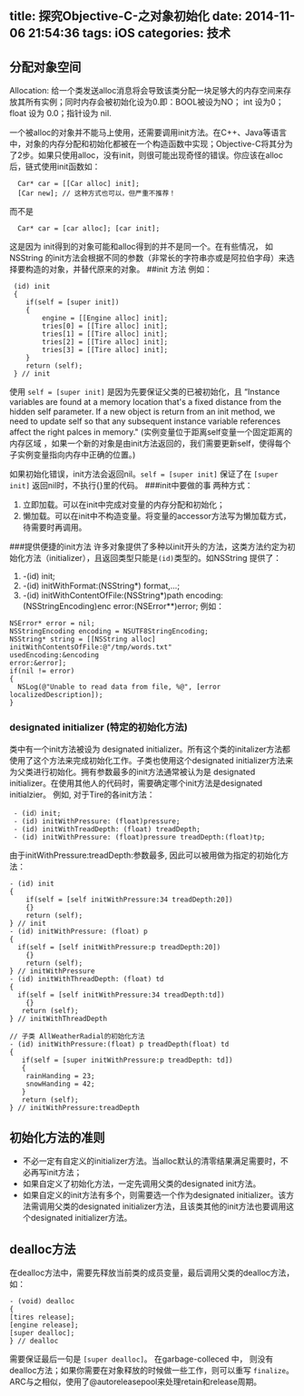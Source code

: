 title: 探究Objective-C-之对象初始化
date: 2014-11-06 21:54:36
tags: iOS
categories: 技术
---
## 分配对象空间
Allocation: 给一个类发送alloc消息将会导致该类分配一块足够大的内存空间来存放其所有实例；同时内存会被初始化设为0.即：BOOL被设为NO； int 设为0；float 设为 0.0；指针设为 nil.

一个被alloc的对象并不能马上使用，还需要调用init方法。在C++、Java等语言中，对象的内存分配和初始化都被在一个构造函数中实现；Objective-C将其分为了2步。如果只使用alloc，没有init，则很可能出现奇怪的错误。你应该在alloc后，链式使用init函数如：
```objc
  Car* car = [[Car alloc] init];
  [Car new]; // 这种方式也可以，但严重不推荐！
```
而不是
```objc
  Car* car = [car alloc]; [car init];
```
这是因为 init得到的对象可能和alloc得到的并不是同一个。在有些情况， 如 NSString 的init方法会根据不同的参数（非常长的字符串亦或是阿拉伯字母）来选择要构造的对象，并替代原来的对象。
##init 方法
例如：
```objc
 (id) init
 {
 	if(self = [super init])
    {
    	engine = [[Engine alloc] init];
        tries[0] = [[Tire alloc] init];
        tries[1] = [[Tire alloc] init];
        tries[2] = [[Tire alloc] init];
        tries[3] = [[Tire alloc] init];
    }
    return (self);
 } // init
```
 使用 ``self = [super init]`` 是因为先要保证父类的已被初始化，且 “Instance variables are found at a memory location that's a fixed distance from the hidden self parameter. If a new object is return from an init method, we need to update self so that any subsequent instance variable references affect the right palces in memory." (实例变量位于距离self变量一个固定距离的内存区域 ，如果一个新的对象是由init方法返回的，我们需要更新self，使得每个子实例变量指向内存中正确的位置。)
 
 如果初始化错误，init方法会返回nil。``self = [super init]`` 保证了在 ``[super init]`` 返回nil时，不执行{}里的代码。
###init中要做的事
两种方式：
1. 立即加载。可以在init中完成对变量的内存分配和初始化；
2. 懒加载。可以在init中不构造变量。将变量的accessor方法写为懒加载方式，待需要时再调用。

###提供便捷的init方法
许多对象提供了多种以init开头的方法，这类方法约定为初始化方法（initializer），且返回类型只能是``(id)``类型的。如NSString 提供了：
1. -(id) init;
2. -(id) initWithFormat:(NSString*) format,...;
3. -(id) initWithContentOfFile:(NSString*)path encoding:(NSStringEncoding)enc error:(NSError**)error;
例如：
```objc
NSError* error = nil;
NSStringEncoding encoding = NSUTF8StringEncoding;
NSString* string = [[NSString alloc] initWithContentsOfFile:@"/tmp/words.txt"
usedEncoding:&encoding
error:&error];
if(nil != error)
{
  NSLog(@"Unable to read data from file, %@", [error localizedDescription]);
}
```
### designated initializer (特定的初始化方法)
类中有一个init方法被设为 designated initializer。所有这个类的initalizer方法都使用了这个方法来完成初始化工作。子类也使用这个designated initializer方法来为父类进行初始化。拥有参数最多的init方法通常被认为是 designated initializer。在使用其他人的代码时，需要确定哪个init方法是designated initialzier。
例如, 对于Tire的各init方法：

```objc
 - (id）init;
 - (id) initWithPressure: (float)pressure;
 - (id) initWithTreadDepth: (float) treadDepth;
 - (id) initWithPressure: (float)pressure treadDepth:(float)tp;
```
由于initWithPressure:treadDepth:参数最多, 因此可以被用做为指定的初始化方法：

```objc
- (id) init
{
	if(self = [self initWithPressure:34 treadDepth:20])
    {}
    return (self);
} // init
- (id) initWithPressure: (float) p
{
  if(self = [self initWithPressure:p treadDepth:20])
    {}
    return (self);
} // initWithPressure
- (id) initWithThreadDepth: (float) td
{
  if(self = [self initWithPressure:34 treadDepth:td])
    {}
   return (self);
} // initWithThreadDepth

// 子类 AllWeatherRadial的初始化方法
- (id) initWithPressure:(float) p treadDepth(float) td
{
   if(self = [super initWithPressure:p treadDepth: td])
   {
	rainHanding = 23;
    snowHanding = 42;
   }
   return (self);
} // initWithPressure:treadDepth
```
## 初始化方法的准则
* 不必一定有自定义的initializer方法。当alloc默认的清零结果满足需要时，不必再写init方法；
* 如果自定义了初始化方法，一定先调用父类的designated init方法。
* 如果自定义的init方法有多个，则需要选一个作为designated initializer。该方法需调用父类的designated initializer方法，且该类其他的init方法也要调用这个designated initializer方法。

## dealloc方法
在dealloc方法中，需要先释放当前类的成员变量，最后调用父类的dealloc方法，如：

```objc
- (void) dealloc
{
[tires release];
[engine release];
[super dealloc];
} // dealloc
```
需要保证最后一句是 ``[super dealloc]``。
在garbage-colleced 中， 则没有dealloc方法；如果你需要在对象释放的时候做一些工作，则可以重写 ``finalize``。 ARC与之相似，使用了@autoreleasepool来处理retain和release周期。
